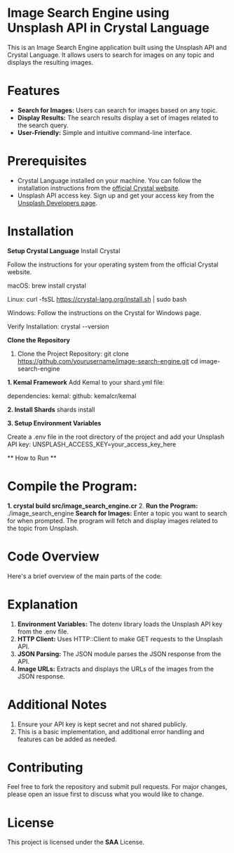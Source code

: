 # Image Search Engine using Unsplash API in Crystal Language

This is an Image Search Engine application built using the Unsplash API and Crystal Language. It allows users to search for images on any topic and displays the resulting images.

# Features

- **Search for Images:** Users can search for images based on any topic.
- **Display Results:** The search results display a set of images related to the search query.
- **User-Friendly:** Simple and intuitive command-line interface.

# Prerequisites

- Crystal Language installed on your machine. You can follow the installation instructions from the [official Crystal website](https://crystal-lang.org/install/).
- Unsplash API access key. Sign up and get your access key from the [Unsplash Developers page](https://unsplash.com/developers).

# Installation

**Setup Crystal Language**
Install Crystal

Follow the instructions for your operating system from the official Crystal website.

macOS:
brew install crystal

Linux:
curl -fsSL https://crystal-lang.org/install.sh | sudo bash

Windows:
Follow the instructions on the Crystal for Windows page.

Verify Installation:
crystal --version

**Clone the Repository**
1. Clone the Project Repository:
git clone https://github.com/yourusername/image-search-engine.git
cd image-search-engine

**1. Kemal Framework**
Add Kemal to your shard.yml file:

dependencies:
  kemal:
    github: kemalcr/kemal
    
**2. Install Shards**
shards install

**3. Setup Environment Variables**

Create a .env file in the root directory of the project and add your Unsplash API key:
UNSPLASH_ACCESS_KEY=your_access_key_here

** How to Run **

# Compile the Program:
**1. crystal build src/image_search_engine.cr**
2. **Run the Program:**
./image_search_engine
**Search for Images:**
Enter a topic you want to search for when prompted. The program will fetch and display images related to the topic from Unsplash.

# Code Overview
Here's a brief overview of the main parts of the code:

# Explanation
1. **Environment Variables:** The dotenv library loads the Unsplash API key from the .env file.
2. **HTTP Client:** Uses HTTP::Client to make GET requests to the Unsplash API.
3. **JSON Parsing:** The JSON module parses the JSON response from the API.
4. **Image URLs:** Extracts and displays the URLs of the images from the JSON response.

# Additional Notes
1. Ensure your API key is kept secret and not shared publicly.
2. This is a basic implementation, and additional error handling and features can be added as needed.
# Contributing
Feel free to fork the repository and submit pull requests. For major changes, please open an issue first to discuss what you would like to change.

# License
This project is licensed under the **SAA** License.
